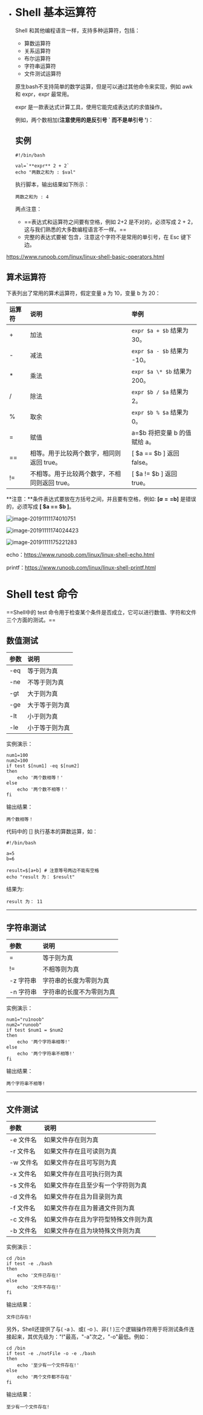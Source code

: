 - # Shell 基本运算符

  Shell 和其他编程语言一样，支持多种运算符，包括：

  - 算数运算符
  - 关系运算符
  - 布尔运算符
  - 字符串运算符
  - 文件测试运算符

  原生bash不支持简单的数学运算，但是可以通过其他命令来实现，例如 awk 和 expr，expr 最常用。

  expr 是一款表达式计算工具，使用它能完成表达式的求值操作。

  例如，两个数相加(**注意使用的是反引号 ` 而不是单引号 '**)：

  ## 实例

  ```
  #!/bin/bash
  
  val=`**expr** 2 + 2`
  echo "两数之和为 : $val"
  
  ```

  执行脚本，输出结果如下所示：

  ```
  两数之和为 : 4
  ```

  两点注意：

  - ==表达式和运算符之间要有空格，例如 2+2 是不对的，必须写成 2 + 2，这与我们熟悉的大多数编程语言不一样。==
  - 完整的表达式要被`包含，注意这个字符不是常用的单引号，在 Esc 键下边。



https://www.runoob.com/linux/linux-shell-basic-operators.html

## 算术运算符

下表列出了常用的算术运算符，假定变量 a 为 10，变量 b 为 20：

| 运算符 | 说明                                          | 举例                          |
| :----- | :-------------------------------------------- | :---------------------------- |
| +      | 加法                                          | `expr $a + $b` 结果为 30。    |
| -      | 减法                                          | `expr $a - $b` 结果为 -10。   |
| *      | 乘法                                          | `expr $a \* $b` 结果为  200。 |
| /      | 除法                                          | `expr $b / $a` 结果为 2。     |
| %      | 取余                                          | `expr $b % $a` 结果为 0。     |
| =      | 赋值                                          | a=$b 将把变量 b 的值赋给 a。  |
| ==     | 相等。用于比较两个数字，相同则返回 true。     | [ $a == $b ] 返回 false。     |
| !=     | 不相等。用于比较两个数字，不相同则返回 true。 | [ $a != $b ] 返回 true。      |

**注意：**条件表达式要放在方括号之间，并且要有空格，例如: **[$a==$b]** 是错误的，必须写成 **[ $a == $b ]**。

![image-20191111174010751](/Users/test/Downloads/7-TestCode/__notebook/Shell/image-20191111174010751.png)

![image-20191111174024423](/Users/test/Downloads/7-TestCode/__notebook/Shell/image-20191111174024423.png)

![image-20191111175221283](/Users/test/Downloads/7-TestCode/__notebook/Shell/image-20191111175221283.png)







echo：https://www.runoob.com/linux/linux-shell-echo.html

printf：https://www.runoob.com/linux/linux-shell-printf.html





# Shell test 命令

==Shell中的 test 命令用于检查某个条件是否成立，它可以进行数值、字符和文件三个方面的测试。==

## 数值测试

| 参数 | 说明           |
| :--- | :------------- |
| -eq  | 等于则为真     |
| -ne  | 不等于则为真   |
| -gt  | 大于则为真     |
| -ge  | 大于等于则为真 |
| -lt  | 小于则为真     |
| -le  | 小于等于则为真 |

实例演示：

```shell
num1=100
num2=100
if test $[num1] -eq $[num2]
then
    echo '两个数相等！'
else
    echo '两个数不相等！'
fi
```

输出结果：

```
两个数相等！
```

代码中的 [] 执行基本的算数运算，如：

```
#!/bin/bash

a=5
b=6

result=$[a+b] # 注意等号两边不能有空格
echo "result 为： $result"
```

结果为:

```
result 为： 11
```

------

## 字符串测试

| 参数      | 说明                     |
| :-------- | :----------------------- |
| =         | 等于则为真               |
| !=        | 不相等则为真             |
| -z 字符串 | 字符串的长度为零则为真   |
| -n 字符串 | 字符串的长度不为零则为真 |

实例演示：

```
num1="ru1noob"
num2="runoob"
if test $num1 = $num2
then
    echo '两个字符串相等!'
else
    echo '两个字符串不相等!'
fi
```

输出结果：

```
两个字符串不相等!
```

------

## 文件测试

| 参数      | 说明                                 |
| :-------- | :----------------------------------- |
| -e 文件名 | 如果文件存在则为真                   |
| -r 文件名 | 如果文件存在且可读则为真             |
| -w 文件名 | 如果文件存在且可写则为真             |
| -x 文件名 | 如果文件存在且可执行则为真           |
| -s 文件名 | 如果文件存在且至少有一个字符则为真   |
| -d 文件名 | 如果文件存在且为目录则为真           |
| -f 文件名 | 如果文件存在且为普通文件则为真       |
| -c 文件名 | 如果文件存在且为字符型特殊文件则为真 |
| -b 文件名 | 如果文件存在且为块特殊文件则为真     |

实例演示：

```
cd /bin
if test -e ./bash
then
    echo '文件已存在!'
else
    echo '文件不存在!'
fi
```

输出结果：

```
文件已存在!
```

另外，Shell还提供了与( -a )、或( -o )、非( ! )三个逻辑操作符用于将测试条件连接起来，其优先级为："!"最高，"-a"次之，"-o"最低。例如：

```
cd /bin
if test -e ./notFile -o -e ./bash
then
    echo '至少有一个文件存在!'
else
    echo '两个文件都不存在'
fi
```

输出结果：

```
至少有一个文件存在!
```